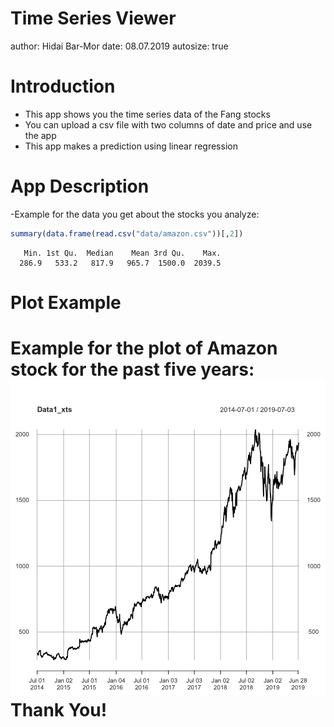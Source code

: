 Time Series Viewer
========================================================
author: Hidai Bar-Mor 
date: 08.07.2019
autosize: true

Introduction
========================================================


- This app shows you the time series data of the Fang stocks
- You can upload a csv file with two columns of date and price and use the app
- This app makes a prediction using linear regression

App Description
========================================================
-Example for the data you get about the stocks you analyze:

```r
summary(data.frame(read.csv("data/amazon.csv"))[,2])
```

```
   Min. 1st Qu.  Median    Mean 3rd Qu.    Max. 
  286.9   533.2   817.9   965.7  1500.0  2039.5 
```

Plot Example
========================================================
Example for the plot of Amazon stock for the past five years:
![plot of chunk unnamed-chunk-2](pres-figure/unnamed-chunk-2-1.png)
Thank You!
========================================================
